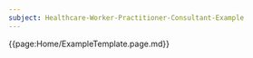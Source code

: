 ```yaml
---
subject: Healthcare-Worker-Practitioner-Consultant-Example
---
```


{{page:Home/ExampleTemplate.page.md}}